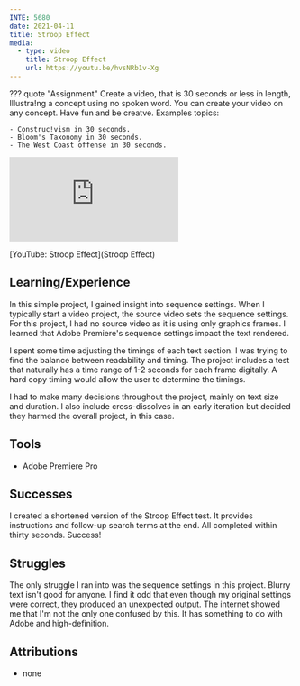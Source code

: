 ```yaml
---
INTE: 5680
date: 2021-04-11
title: Stroop Effect
media:
  - type: video
    title: Stroop Effect
    url: https://youtu.be/hvsNRb1v-Xg
---
```


??? quote "Assignment"
    Create a video, that is 30 seconds or less in length, Illustra!ng a concept using no spoken word. You can create your video on any concept. Have fun and be creatve. Examples topics:

    - Construc!vism in 30 seconds.
    - Bloom's Taxonomy in 30 seconds.
    - The West Coast offense in 30 seconds.

<div class="aspect-ratio aspect-ratio--16-9">
  <iframe class="aspect-ratio--content" src="https://www.youtube-nocookie.com/embed/hvsNRb1v-Xg" title="YouTube video player" frameborder="0" allow="accelerometer; autoplay; clipboard-write; encrypted-media; gyroscope; picture-in-picture" allowfullscreen></iframe>
</div>

[YouTube: Stroop Effect](Stroop Effect)

## Learning/Experience

In this simple project, I gained insight into sequence settings. When I typically start a video project, the source video sets the sequence settings. For this project, I had no source video as it is using only graphics frames. I learned that Adobe Premiere's sequence settings impact the text rendered.

I spent some time adjusting the timings of each text section. I was trying to find the balance between readability and timing. The project includes a test that naturally has a time range of 1-2 seconds for each frame digitally. A hard copy timing would allow the user to determine the timings.

I had to make many decisions throughout the project, mainly on text size and duration. I also include cross-dissolves in an early iteration but decided they harmed the overall project, in this case.

## Tools

- Adobe Premiere Pro

## Successes

I created a shortened version of the Stroop Effect test. It provides instructions and follow-up search terms at the end. All completed within thirty seconds. Success!

## Struggles

The only struggle I ran into was the sequence settings in this project. Blurry text isn't good for anyone. I find it odd that even though my original settings were correct, they produced an unexpected output. The internet showed me that I'm not the only one confused by this. It has something to do with Adobe and high-definition.

## Attributions

- none
